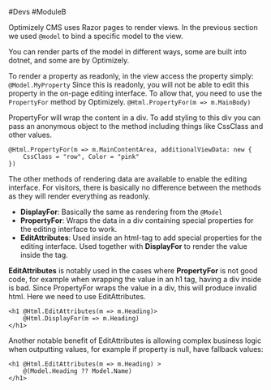 #Devs #ModuleB 

Optimizely CMS uses Razor pages to render views.
In the previous section we used `@model` to bind a specific model to the view.

You can render parts of the model in different ways, some are built into dotnet, and some are by Optimizely.

To render a property as readonly, in the view access the property simply:
`@Model.MyProperty`
Since this is readonly, you will not be able to edit this property in the on-page editing interface. To allow that, you need to use the `PropertyFor` method by Optimizely.
`@Html.PropertyFor(m => m.MainBody)`

PropertyFor will wrap the content in a div. To add styling to this div you can pass an anonymous object to the method including things like CssClass and other values.
```
@Html.PropertyFor(m => m.MainContentArea, additionalViewData: new {
	CssClass = "row", Color = "pink"
})
```
The other methods of rendering data are available to enable the editing interface. For visitors, there is basically no difference between the methods as they will render everything as readonly.
- **DisplayFor**: Basically the same as rendering from the `@Model`
- **PropertyFor**: Wraps the data in a div containing special properties for the editing interface to work.
- **EditAttributes**: Used inside an html-tag to add special properties for the editing interface.
  Used together with **DisplayFor** to render the value inside the tag.

**EditAttributes** is notably used in the cases where **PropertyFor** is not good code, for example when wrapping the value in an h1 tag, having a div inside is bad. Since PropertyFor wraps the value in a div, this will produce invalid html.
Here we need to use EditAttributes.
```
<h1 @Html.EditAttributes(m => m.Heading)>
	@Html.DisplayFor(m => m.Heading)
</h1>
```

Another notable benefit of EditAttributes is allowing complex business logic when outputting values, for example if property is null, have fallback values: 
```
<h1 @Html.EditAttributes(m => m.Heading) >
    @(Model.Heading ?? Model.Name)
</h1>
```

